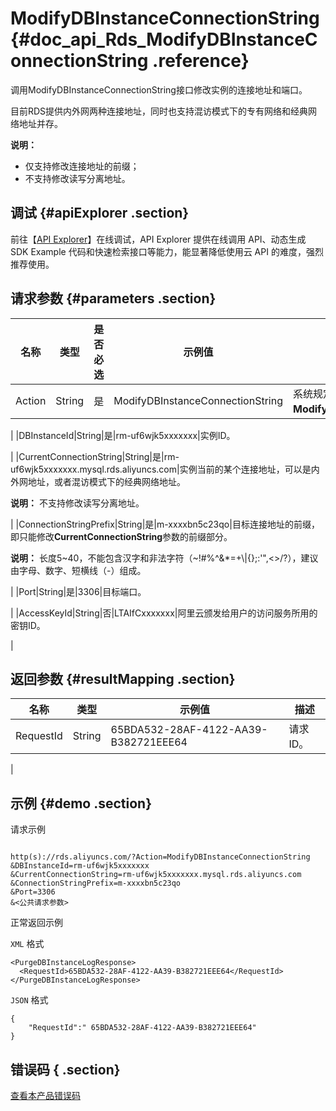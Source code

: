# ModifyDBInstanceConnectionString {#doc_api_Rds_ModifyDBInstanceConnectionString .reference}

调用ModifyDBInstanceConnectionString接口修改实例的连接地址和端口。

目前RDS提供内外网两种连接地址，同时也支持混访模式下的专有网络和经典网络地址并存。

**说明：** 

-   仅支持修改连接地址的前缀；
-   不支持修改读写分离地址。

## 调试 {#apiExplorer .section}

前往【[API Explorer](https://api.aliyun.com/#product=Rds&api=ModifyDBInstanceConnectionString)】在线调试，API Explorer 提供在线调用 API、动态生成 SDK Example 代码和快速检索接口等能力，能显著降低使用云 API 的难度，强烈推荐使用。

## 请求参数 {#parameters .section}

|名称|类型|是否必选|示例值|描述|
|--|--|----|---|--|
|Action|String|是|ModifyDBInstanceConnectionString|系统规定参数，取值：**ModifyDBInstanceConnectionString**。

 |
|DBInstanceId|String|是|rm-uf6wjk5xxxxxxx|实例ID。

 |
|CurrentConnectionString|String|是|rm-uf6wjk5xxxxxxx.mysql.rds.aliyuncs.com|实例当前的某个连接地址，可以是内外网地址，或者混访模式下的经典网络地址。

 **说明：** 不支持修改读写分离地址。

 |
|ConnectionStringPrefix|String|是|m-xxxxbn5c23qo|目标连接地址的前缀，即只能修改**CurrentConnectionString**参数的前缀部分。

 **说明：** 长度5~40，不能包含汉字和非法字符（~!\#%^&\*=+\\|\{\};:'",<\>/?），建议由字母、数字、短横线（-）组成。

 |
|Port|String|是|3306|目标端口。

 |
|AccessKeyId|String|否|LTAIfCxxxxxxx|阿里云颁发给用户的访问服务所用的密钥ID。

 |

## 返回参数 {#resultMapping .section}

|名称|类型|示例值|描述|
|--|--|---|--|
|RequestId|String|65BDA532-28AF-4122-AA39-B382721EEE64|请求ID。

 |

## 示例 {#demo .section}

请求示例

``` {#request_demo}

http(s)://rds.aliyuncs.com/?Action=ModifyDBInstanceConnectionString
&DBInstanceId=rm-uf6wjk5xxxxxxx
&CurrentConnectionString=rm-uf6wjk5xxxxxxx.mysql.rds.aliyuncs.com
&ConnectionStringPrefix=m-xxxxbn5c23qo
&Port=3306
&<公共请求参数>

```

正常返回示例

`XML` 格式

``` {#xml_return_success_demo}
<PurgeDBInstanceLogResponse>
  <RequestId>65BDA532-28AF-4122-AA39-B382721EEE64</RequestId>
</PurgeDBInstanceLogResponse>

```

`JSON` 格式

``` {#json_return_success_demo}
{
	"RequestId":" 65BDA532-28AF-4122-AA39-B382721EEE64"
}
```

## 错误码 { .section}

[查看本产品错误码](https://error-center.aliyun.com/status/product/Rds)

